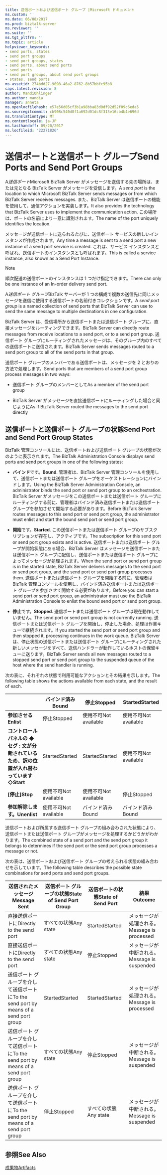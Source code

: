 ```yaml
---
title: 送信ポートおよび送信ポート グループ |Microsoft ドキュメント
ms.custom: ''
ms.date: 06/08/2017
ms.prod: biztalk-server
ms.reviewer: ''
ms.suite: ''
ms.tgt_pltfrm: ''
ms.topic: article
helpviewer_keywords:
- send ports, states
- send port groups
- send port groups, states
- send ports, about send ports
- send ports
- send port groups, about send port groups
- states, send ports
ms.assetid: 274bdd27-9098-46a2-8762-8b57bbfc95b8
caps.latest.revision: 8
author: MandiOhlinger
ms.author: mandia
manager: anneta
ms.openlocfilehash: e57e56d05cf3b1a98bba83d0df92d52f09c6eda5
ms.sourcegitcommit: cb908c540d8f1a692d01dc8f313e16cb4b4e696d
ms.translationtype: MT
ms.contentlocale: ja-JP
ms.lasthandoff: 09/20/2017
ms.locfileid: "22271826"
---
```

# <a name="send-ports-and-send-port-groups"></a><span data-ttu-id="a9f1a-102">送信ポートと送信ポート グループ</span><span class="sxs-lookup"><span data-stu-id="a9f1a-102">Send Ports and Send Port Groups</span></span>
<span data-ttu-id="a9f1a-103">A*送信ポート*Microsoft BizTalk Server がメッセージを送信する先の場所は、または元となる BizTalk Server がメッセージを受信します。</span><span class="sxs-lookup"><span data-stu-id="a9f1a-103">A *send port* is the location to which Microsoft BizTalk Server sends messages or from which BizTalk Server receives messages.</span></span> <span data-ttu-id="a9f1a-104">また、BizTalk Server は送信ポートの機能を使用して、通信アクションを実装します。</span><span class="sxs-lookup"><span data-stu-id="a9f1a-104">It also provides the technology that BizTalk Server uses to implement the communication action.</span></span> <span data-ttu-id="a9f1a-105">この場所は、ポートの名前により一意に識別されます。</span><span class="sxs-lookup"><span data-stu-id="a9f1a-105">The name of the port uniquely identifies the location.</span></span>  
  
 <span data-ttu-id="a9f1a-106">メッセージが送信ポートに送られるたびに、送信ポート サービスの新しいインスタンスが作成されます。</span><span class="sxs-lookup"><span data-stu-id="a9f1a-106">Any time a message is sent to a send port a new instance of a send port service is created.</span></span> <span data-ttu-id="a9f1a-107">これは、サービス インスタンスと呼ばれ、送信ポートのインスタンスとも呼ばれます。</span><span class="sxs-lookup"><span data-stu-id="a9f1a-107">This is called a service instance, also known as a Send Port Instance.</span></span>  
  
> [!NOTE]
>  <span data-ttu-id="a9f1a-108">順次配送の送信ポートのインスタンスは 1 つだけ指定できます。</span><span class="sxs-lookup"><span data-stu-id="a9f1a-108">There can only be one instance of an In-order delivery send port.</span></span>  
  
 <span data-ttu-id="a9f1a-109">A*送信ポート グループ*BizTalk サーバーが 1 つの構成で複数の送信先に同じメッセージを送信に使用する送信ポートの名前付きコレクションです。</span><span class="sxs-lookup"><span data-stu-id="a9f1a-109">A *send port group* is a named collection of send ports that BizTalk Server can use to send the same message to multiple destinations in one configuration.</span></span>  
  
 <span data-ttu-id="a9f1a-110">BizTalk Server は、受信場所から送信ポートまたは送信ポート グループに、直接メッセージをルーティングできます。</span><span class="sxs-lookup"><span data-stu-id="a9f1a-110">BizTalk Server can directly route messages from receive locations to a send port, or to a send port group.</span></span> <span data-ttu-id="a9f1a-111">送信ポート グループにルーティングされたメッセージは、そのグループ内のすべての送信ポートに送信されます。</span><span class="sxs-lookup"><span data-stu-id="a9f1a-111">BizTalk Server sends messages routed to a send port group to all of the send ports in that group.</span></span>  
  
 <span data-ttu-id="a9f1a-112">送信ポート グループのメンバーである送信ポートは、メッセージを 2 とおりの方法で処理します。</span><span class="sxs-lookup"><span data-stu-id="a9f1a-112">Send ports that are members of a send port group process messages in two ways:</span></span>  
  
-   <span data-ttu-id="a9f1a-113">送信ポート グループのメンバーとして</span><span class="sxs-lookup"><span data-stu-id="a9f1a-113">As a member of the send port group</span></span>  
  
-   <span data-ttu-id="a9f1a-114">BizTalk Server がメッセージを直接送信ポートにルーティングした場合と同じように</span><span class="sxs-lookup"><span data-stu-id="a9f1a-114">As if BizTalk Server routed the messages to the send port directly</span></span>  
  
## <a name="send-port-and-send-port-group-states"></a><span data-ttu-id="a9f1a-115">送信ポートと送信ポート グループの状態</span><span class="sxs-lookup"><span data-stu-id="a9f1a-115">Send Port and Send Port Group States</span></span>  
 <span data-ttu-id="a9f1a-116">BizTalk 管理コンソールには、送信ポートおよび送信ポート グループの状態が次のように表示されます。</span><span class="sxs-lookup"><span data-stu-id="a9f1a-116">The BizTalk Administration Console displays send ports and send port groups in one of the following states:</span></span>  
  
-   <span data-ttu-id="a9f1a-117">**バインド**です。</span><span class="sxs-lookup"><span data-stu-id="a9f1a-117">**Bound**.</span></span> <span data-ttu-id="a9f1a-118">管理者は、BizTalk Server 管理コンソールを使用して、送信ポートまたは送信ポート グループをオーケストレーションにバインドします。</span><span class="sxs-lookup"><span data-stu-id="a9f1a-118">Using the BizTalk Server Administration Console, an administrator binds the send port or send port group to an orchestration.</span></span> <span data-ttu-id="a9f1a-119">BizTalk Server がメッセージをこの送信ポートまたは送信ポート グループにルーティングする前に、管理者はバインド済み送信ポートまたは送信ポート グループを参加させて開始する必要があります。</span><span class="sxs-lookup"><span data-stu-id="a9f1a-119">Before BizTalk Server routes messages to this send port or send port group, the administrator must enlist and start the bound send port or send port group.</span></span>  
  
-   <span data-ttu-id="a9f1a-120">**開始**です。</span><span class="sxs-lookup"><span data-stu-id="a9f1a-120">**Started**.</span></span> <span data-ttu-id="a9f1a-121">この送信ポートまたは送信ポート グループのサブスクリプションが存在し、アクティブです。</span><span class="sxs-lookup"><span data-stu-id="a9f1a-121">The subscription for this send port or send port group exists and is active.</span></span> <span data-ttu-id="a9f1a-122">送信ポートまたは送信ポート グループが開始状態にある場合、BizTalk Server はメッセージを送信ポートまたは送信ポート グループに配信し、送信ポートまたは送信ポート グループによってメッセージが処理されます。</span><span class="sxs-lookup"><span data-stu-id="a9f1a-122">When the send port or send port group is in the started state, BizTalk Server delivers messages to the send port or send port group, and the send port or send port group processes them.</span></span> <span data-ttu-id="a9f1a-123">送信ポートまたは送信ポート グループを開始する前に、管理者は BizTalk 管理コンソールを使用し、バインド済み送信ポートまたは送信ポート グループを参加させて開始する必要があります。</span><span class="sxs-lookup"><span data-stu-id="a9f1a-123">Before you can start a send port or send port group, an administrator must use the BizTalk Administration Console to enlist the bound send port or send port group.</span></span>  
  
-   <span data-ttu-id="a9f1a-124">**停止**です。</span><span class="sxs-lookup"><span data-stu-id="a9f1a-124">**Stopped**.</span></span> <span data-ttu-id="a9f1a-125">送信ポートまたは送信ポート グループは現在動作していません。</span><span class="sxs-lookup"><span data-stu-id="a9f1a-125">The send port or send port group is not currently running.</span></span> <span data-ttu-id="a9f1a-126">送信ポートまたは送信ポート グループを開始し、停止した場合、処理は作業キューで継続されます。</span><span class="sxs-lookup"><span data-stu-id="a9f1a-126">If you started the send port or send port group and then stopped it, processing continues in the work queue.</span></span> <span data-ttu-id="a9f1a-127">BizTalk Server は、停止状態の送信ポートまたは送信ポート グループにルーティングされた新しいメッセージをすべて、送信ハンドラーが動作しているホストの保留キューに送ります。</span><span class="sxs-lookup"><span data-stu-id="a9f1a-127">BizTalk Server sends all new messages routed to a stopped send port or send port group to the suspended queue of the host where the send handler is running.</span></span>  
  
 <span data-ttu-id="a9f1a-128">次の表に、それぞれの状態で利用可能なアクションとその結果を示します。</span><span class="sxs-lookup"><span data-stu-id="a9f1a-128">The following table shows the actions available from each state, and the result of each.</span></span>  
  
||<span data-ttu-id="a9f1a-129">バインド済み</span><span class="sxs-lookup"><span data-stu-id="a9f1a-129">Bound</span></span>|<span data-ttu-id="a9f1a-130">停止</span><span class="sxs-lookup"><span data-stu-id="a9f1a-130">Stopped</span></span>|<span data-ttu-id="a9f1a-131">Started</span><span class="sxs-lookup"><span data-stu-id="a9f1a-131">Started</span></span>|  
|------|-----------|-------------|-------------|  
|<span data-ttu-id="a9f1a-132">**参加させる**</span><span class="sxs-lookup"><span data-stu-id="a9f1a-132">**Enlist**</span></span>|<span data-ttu-id="a9f1a-133">停止</span><span class="sxs-lookup"><span data-stu-id="a9f1a-133">Stopped</span></span>|<span data-ttu-id="a9f1a-134">使用不可</span><span class="sxs-lookup"><span data-stu-id="a9f1a-134">Not available</span></span>|<span data-ttu-id="a9f1a-135">使用不可</span><span class="sxs-lookup"><span data-stu-id="a9f1a-135">Not available</span></span>|  
|<span data-ttu-id="a9f1a-136">**コントロール パネルの  ◆セグ : 文が分断されているため、訳の位置が入れ替わっています◇**</span><span class="sxs-lookup"><span data-stu-id="a9f1a-136">**Start**</span></span>|<span data-ttu-id="a9f1a-137">Started</span><span class="sxs-lookup"><span data-stu-id="a9f1a-137">Started</span></span>|<span data-ttu-id="a9f1a-138">Started</span><span class="sxs-lookup"><span data-stu-id="a9f1a-138">Started</span></span>|<span data-ttu-id="a9f1a-139">使用不可</span><span class="sxs-lookup"><span data-stu-id="a9f1a-139">Not available</span></span>|  
|<span data-ttu-id="a9f1a-140">**[停止]**</span><span class="sxs-lookup"><span data-stu-id="a9f1a-140">**Stop**</span></span>|<span data-ttu-id="a9f1a-141">使用不可</span><span class="sxs-lookup"><span data-stu-id="a9f1a-141">Not available</span></span>|<span data-ttu-id="a9f1a-142">使用不可</span><span class="sxs-lookup"><span data-stu-id="a9f1a-142">Not available</span></span>|<span data-ttu-id="a9f1a-143">停止</span><span class="sxs-lookup"><span data-stu-id="a9f1a-143">Stopped</span></span>|  
|<span data-ttu-id="a9f1a-144">**参加解除します。**</span><span class="sxs-lookup"><span data-stu-id="a9f1a-144">**Unenlist**</span></span>|<span data-ttu-id="a9f1a-145">使用不可</span><span class="sxs-lookup"><span data-stu-id="a9f1a-145">Not available</span></span>|<span data-ttu-id="a9f1a-146">バインド済み</span><span class="sxs-lookup"><span data-stu-id="a9f1a-146">Bound</span></span>|<span data-ttu-id="a9f1a-147">バインド済み</span><span class="sxs-lookup"><span data-stu-id="a9f1a-147">Bound</span></span>|  
  
 <span data-ttu-id="a9f1a-148">送信ポートおよび所属する送信ポート グループの組み合わされた状態により、送信ポートまたは送信ポート グループがメッセージを処理するかどうかがわかります。</span><span class="sxs-lookup"><span data-stu-id="a9f1a-148">The combined state of a send port and the send port group it belongs to determines if the send port or the send port group processes a message or not.</span></span>  
  
 <span data-ttu-id="a9f1a-149">次の表は、送信ポートおよび送信ポート グループの考えられる状態の組み合わせを示しています。</span><span class="sxs-lookup"><span data-stu-id="a9f1a-149">The following table describes the possible state combinations for send ports and send port groups.</span></span>  
  
|<span data-ttu-id="a9f1a-150">送信されたメッセージ</span><span class="sxs-lookup"><span data-stu-id="a9f1a-150">Message Sent</span></span>|<span data-ttu-id="a9f1a-151">送信ポート グループの状態</span><span class="sxs-lookup"><span data-stu-id="a9f1a-151">State of Send Port Group</span></span>|<span data-ttu-id="a9f1a-152">送信ポートの状態</span><span class="sxs-lookup"><span data-stu-id="a9f1a-152">State of Send Port</span></span>|<span data-ttu-id="a9f1a-153">結果</span><span class="sxs-lookup"><span data-stu-id="a9f1a-153">Outcome</span></span>|  
|------------------|------------------------------|------------------------|-------------|  
|<span data-ttu-id="a9f1a-154">直接送信ポートに</span><span class="sxs-lookup"><span data-stu-id="a9f1a-154">Directly to the send port</span></span>|<span data-ttu-id="a9f1a-155">すべての状態</span><span class="sxs-lookup"><span data-stu-id="a9f1a-155">Any state</span></span>|<span data-ttu-id="a9f1a-156">Started</span><span class="sxs-lookup"><span data-stu-id="a9f1a-156">Started</span></span>|<span data-ttu-id="a9f1a-157">メッセージが処理される。</span><span class="sxs-lookup"><span data-stu-id="a9f1a-157">Message is processed</span></span>|  
|<span data-ttu-id="a9f1a-158">直接送信ポートに</span><span class="sxs-lookup"><span data-stu-id="a9f1a-158">Directly to the send port</span></span>|<span data-ttu-id="a9f1a-159">すべての状態</span><span class="sxs-lookup"><span data-stu-id="a9f1a-159">Any state</span></span>|<span data-ttu-id="a9f1a-160">停止</span><span class="sxs-lookup"><span data-stu-id="a9f1a-160">Stopped</span></span>|<span data-ttu-id="a9f1a-161">メッセージが中断される。</span><span class="sxs-lookup"><span data-stu-id="a9f1a-161">Message is suspended</span></span>|  
|<span data-ttu-id="a9f1a-162">送信ポート グループを介して送信ポートに</span><span class="sxs-lookup"><span data-stu-id="a9f1a-162">To the send port by means of a send port group</span></span>|<span data-ttu-id="a9f1a-163">Started</span><span class="sxs-lookup"><span data-stu-id="a9f1a-163">Started</span></span>|<span data-ttu-id="a9f1a-164">Started</span><span class="sxs-lookup"><span data-stu-id="a9f1a-164">Started</span></span>|<span data-ttu-id="a9f1a-165">メッセージが処理される。</span><span class="sxs-lookup"><span data-stu-id="a9f1a-165">Message is processed</span></span>|  
|<span data-ttu-id="a9f1a-166">送信ポート グループを介して送信ポートに</span><span class="sxs-lookup"><span data-stu-id="a9f1a-166">To the send port by means of a send port group</span></span>|<span data-ttu-id="a9f1a-167">すべての状態</span><span class="sxs-lookup"><span data-stu-id="a9f1a-167">Any state</span></span>|<span data-ttu-id="a9f1a-168">停止</span><span class="sxs-lookup"><span data-stu-id="a9f1a-168">Stopped</span></span>|<span data-ttu-id="a9f1a-169">メッセージが中断される。</span><span class="sxs-lookup"><span data-stu-id="a9f1a-169">Message is suspended</span></span>|  
|<span data-ttu-id="a9f1a-170">送信ポート グループを介して送信ポートに</span><span class="sxs-lookup"><span data-stu-id="a9f1a-170">To the send port by means of a send port group</span></span>|<span data-ttu-id="a9f1a-171">停止</span><span class="sxs-lookup"><span data-stu-id="a9f1a-171">Stopped</span></span>|<span data-ttu-id="a9f1a-172">すべての状態</span><span class="sxs-lookup"><span data-stu-id="a9f1a-172">Any state</span></span>|<span data-ttu-id="a9f1a-173">メッセージが中断される。</span><span class="sxs-lookup"><span data-stu-id="a9f1a-173">Message is suspended</span></span>|  
  
## <a name="see-also"></a><span data-ttu-id="a9f1a-174">参照</span><span class="sxs-lookup"><span data-stu-id="a9f1a-174">See Also</span></span>  
 [<span data-ttu-id="a9f1a-175">成果物</span><span class="sxs-lookup"><span data-stu-id="a9f1a-175">Artifacts</span></span>](../core/artifacts.md)